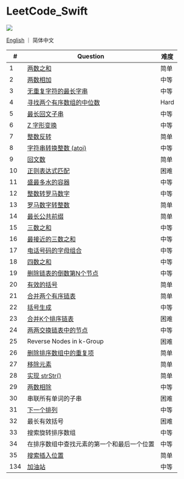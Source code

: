 # LeetCode_Swift

![](https://img.shields.io/badge/language-swift-green.svg)

[English](README.md) ｜ 简体中文

| #    | Question                                                     | 难度 |
| ---- | ------------------------------------------------------------ | ---- |
| 1    | [两数之和](Easy/0001.two-sum/README-zh_CN.md)                 | 简单 |
| 2    | [两数相加](Medium/0002.add-two-numbers/README-zh_CN.md)      | 中等 |
| 3    | [无重复字符的最长字串](Medium/0003.longest-substring-without-repeating-characters/README-zh_CN.md) | 中等 |
| 4    | [寻找两个有序数组的中位数](Hard/0004.median-of-two-sorted-arrays/README-zh_CN.md) | Hard |
| 5    | [最长回文子串](Medium/0005.longest-palindromic-substring/README-zh_CN.md) | 中等 |
| 6    | [Z 字形变换](Medium/0006.zigzag-conversion/README-zh_CN.md)  | 中等 |
| 7    | [整数反转](Easy/0007.reverse-integer/README-zh_CN.md)        | 简单 |
| 8    | [字符串转换整数 (atoi)](Medium/0008.string-to-integer/README-zh_CN.md) | 中等 |
| 9    | [回文数](Easy/0009.palindrome-number/README-zh_CN.md)        | 简单 |
| 10   | [正则表达式匹配](Hard/0010.regular-expression-matching/README-zh_CN.md) | 困难 |
| 11   | [盛最多水的容器](Medium/0011.container-with-most-water/README-zh_CN.md) | 中等 |
| 12   | [整数转罗马数字](Medium/0012.integer-to-roman/README-zh_CN.md) | 中等 |
| 13   | [罗马数字转整数](Easy/0013.roman-to-integer/README-zh_CN.md)   | 简单 |
| 14   | [最长公共前缀](Easy/0014.longest-common-prefix/README-zh_CN.md) | 简单 |
| 15   | [三数之和](Medium/0015.3sum/README-zh_CN.md)                 | 中等 |
| 16   | [最接近的三数之和](Medium/0016.3sum-closest/README-zh_CN.md) | 中等 |
| 17   | [电话号码的字母组合](Medium/0017.letter-combinations-of-a-phone-number/README-zh_CN.md) | 中等 |
| 18   | [四数之和](Medium/0018.4sum/README-zh_CN.md)                 | 中等 |
| 19   | [删除链表的倒数第N个节点](Medium/0019.remove-nth-node-from-end-of-list/README-zh_CN.md) | 中等 |
| 20   | [有效的括号](Easy/0020.valid-parentheses/README-zh_CN.md)    | 简单 |
| 21   | [合并两个有序链表](Easy/0021.merge-two-sorted-lists/README-zh_CN.md) | 简单 |
| 22   | [括号生成](Medium/0022.generate-parentheses/README-zh_CN.md) | 中等 |
| 23   | [合并K个排序链表](Hard/0023.merge-k-sorted-lists/README-zh_CN.md) | 困难 |
| 24   | [两两交换链表中的节点](Medium/0024.swap-nodes-in-pairs/README-zh_CN.md) | 中等 |
| 25   | Reverse Nodes in k-Group                                     | 困难 |
| 26   | [删除排序数组中的重复项](Easy/0026.remove-duplicates-from-sorted-array/README-zh_CN.md) | 简单 |
| 27   | [移除元素](Easy/0027.remove-element/README-zh_CN.md)         | 简单 |
| 28   | [实现 strStr()](Easy/0028.implement-str-str/README-zh_CN.md) | 简单 |
| 29   | [两数相除](Medium/0029.divide-two-integers/README-zh_CN.md)  | 中等 |
| 30   | 串联所有单词的子串                                           | 困难 |
| 31   | [下一个排列](Medium/0031.next-permutation/README-zh_CN.md)  | 中等 |
| 32   | 最长有效括号                                                     | 困难 |
| 33   | 搜索旋转排序数组                                                  | 中等 |
| 34   | 在排序数组中查找元素的第一个和最后一个位置                             | 中等 |
| 35   | [搜索插入位置](Easy/0035.search-insert-position/README-zh_CN.md) | 简单 |
| 134  | [加油站](Medium/0134./README-zh_CN.md)                          | 中等 |
